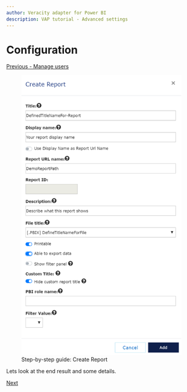 ```yaml
---
author: Veracity adapter for Power BI
description: VAP tutorial - Advanced settings
---
```


# Configuration
[Previous - Manage users](5-manage-users.md)



<figure>
	<img src="assets/step-by-step-manage-reports.png"/>
	<figcaption>Step-by-step guide: Create Report</figcaption>
</figure>


Lets look at the end result and some details.

[Next](7-summary.md)

